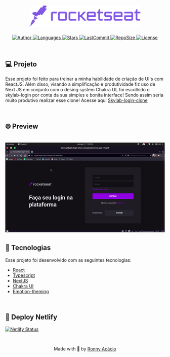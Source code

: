 <h1 align="center">
  <img alt="Rocketseat" title="#delicinha" src="./.github/rocketseat.svg" width="350px" />
</h1>

<p align="center">
  <a href="https://github.com/ronnyacacio">
    <img alt="Author" src="https://img.shields.io/badge/author-ronnyacacio-8257e5?style=flat-square">
  </a>

  <a href="#">
    <img alt="Languages" src="https://img.shields.io/github/languages/count/ronnyacacio/skylab-login-clone?color=8257e5&style=flat-square">
  </a>

  <a href="https://github.com/ronnyacacio/skylab-login-clone/stargazers">
    <img alt="Stars" src="https://img.shields.io/github/stars/ronnyacacio/skylab-login-clone?color=8257e5&style=flat-square">
  </a>

  <a href="https://github.com/ronnyacacio/skylab-login-clone/commits/master">
    <img alt="LastCommit" src="https://img.shields.io/github/last-commit/ronnyacacio/skylab-login-clone?color=8257e5&style=flat-square">
  </a>

  <a href="#">
    <img alt="RepoSize" src="https://img.shields.io/github/repo-size/ronnyacacio/skylab-login-clone?color=8257e5&style=flat-square">
  </a>

  <a href="https://github.com/ronnyacacio/skylab-login-clone/blob/master/LICENSE.md">
    <img alt="License" src="https://img.shields.io/badge/license-MIT-brightgreen?color=8257e5&style=flat-square">
  </a>
</p>

<br />

## 💻 Projeto

Esse projeto foi feito para treinar a minha habilidade de criação de UI's com ReactJS. Além disso, visando a simplificação e produtividade fiz uso de Next JS em conjunto com o desing system Chakra UI, foi escolhido o skylab-login por conta da sua simples e bonita interface! Sendo assim seria muito produtivo realizar esse clone! Acesse aqui [Skylab-login-clone](https://skylab-login-clone.ronnyacacio.vercel.app)

<br />

## 🌐 Preview

<h1 align="center">
    <img src=".github/skylab-login.gif" />
</h1>

## 🚀 Tecnologias

Esse projeto foi desenvolvido com as seguintes tecnologias:

- [React](https://reactjs.org)
- [Typescript](https://www.typescriptlang.org/)
- [NextJS](https://styled-components.com/)
- [Chakra UI](https://chakra-ui.com)
- [Emotion-theming](https://emotion.sh/docs/theming)

<br />

## 🔨 Deploy Netlify

[![Netlify Status](https://api.netlify.com/api/v1/badges/81588eaa-3fe4-4651-b7c7-ef5874c4b3ed/deploy-status)](https://app.netlify.com/sites/skylab-login-clone/deploys)

<br />

<p align="center">
  Made with 💜 by <a href="https://www.linkedin.com/in/ronnyacacio/"> Ronny Acácio </a>
</p>
